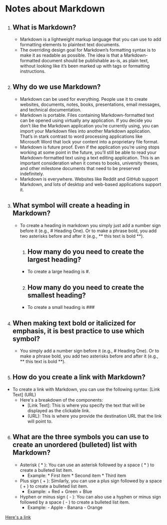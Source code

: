 # Notes about Markdown

1. ## What is Markdown?
    - Markdown is a lightweight markup language that you can use to add formatting elements to plaintext text documents.
    - The overriding design goal for Markdown’s formatting syntax is to make it as readable as possible. The idea is that a Markdown-formatted document should be publishable as-is, as plain text, without looking like it’s been marked up with tags or formatting instructions.


2. ## Why do we use Markdown?
    - Markdown can be used for everything. People use it to create websites, documents, notes, books, presentations, email messages, and technical documentation.
    - Markdown is portable. Files containing Markdown-formatted text can be opened using virtually any application. If you decide you don’t like the Markdown application you’re currently using, you can import your Markdown files into another Markdown application. That’s in stark contrast to word processing applications like Microsoft Word that lock your content into a proprietary file format.
    - Markdown is future proof. Even if the application you’re using stops working at some point in the future, you’ll still be able to read your Markdown-formatted text using a text editing application. This is an important consideration when it comes to books, university theses, and other milestone documents that need to be preserved indefinitely.
    - Markdown is everywhere. Websites like Reddit and GitHub support Markdown, and lots of desktop and web-based applications support it.

3. ## What symbol will create a heading in Markdown?
    - To create a heading in markdown you simply just add a number sign before it (e.g., # Heading One). Or to make a phrase bold, you add two asterisks before and after it (e.g., ** this text is bold **).
      1. ## How many do you need to create the largest heading?
        - To create a large heading is #.
      2. ## How many do you need to create the smallest heading?
        - To create a small heading is ###

4. ## When making text bold or italicized for emphasis, it is best practice to use which symbol?
    - You simply add a number sign before it (e.g., # Heading One). Or to make a phrase bold, you add two asterisks before and after it (e.g., ** this text is bold **).

5. ## How do you create a link with Markdown?
  - To create a link with Markdown, you can use the following syntax: [Link Text] (URL)
    - Here's a breakdown of the components:
      - [Link Text]: This is where you specify the text that will be displayed as the clickable link.
      - (URL): This is where you provide the destination URL that the link will point to.

6. ## What are the three symbols you can use to create an unordered (bulleted) list with Markdown?
    - Asterisk ( * ): You can use an asterisk followed by a space ( * ) to create a bulleted list item.
        - Example: 
                   * First item
                    * Second item
                      * Third item
    - Plus sign ( + ): Similarly, you can use a plus sign followed by a space ( + ) to create a bulleted list item.
        - Example: 
                   + Red
                     + Green
                       + Blue
    - Hyphen or minus sign ( - ): You can also use a hyphen or minus sign followed by a space ( - ) to create a bulleted list item.
        - Example:
                   - Apple
                    - Banana
                      - Orange


[Here's a link](https//google.com)
